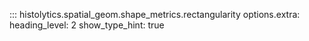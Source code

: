 ::: histolytics.spatial_geom.shape_metrics.rectangularity
    options.extra:
      heading_level: 2
      show_type_hint: true

